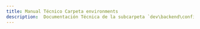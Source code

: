 ```yaml
---
title: Manual Técnico Carpeta environments
description:  Documentación Técnica de la subcarpeta `dev\backend\config`
---
```


